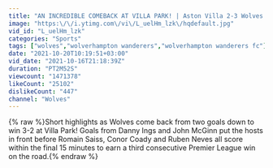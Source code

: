 ```yaml
---
title: "AN INCREDIBLE COMEBACK AT VILLA PARK! | Aston Villa 2-3 Wolves | Highlights"
image: "https:\/\/i.ytimg.com\/vi\/L_uelHm_lzk\/hqdefault.jpg"
vid_id: "L_uelHm_lzk"
categories: "Sports"
tags: ["wolves","wolverhampton wanderers","wolverhampton wanderers fc"]
date: "2021-10-20T10:19:51+03:00"
vid_date: "2021-10-16T21:18:39Z"
duration: "PT2M52S"
viewcount: "1471378"
likeCount: "25102"
dislikeCount: "447"
channel: "Wolves"
---
```

{% raw %}Short highlights as Wolves come back from two goals down to win 3-2 at Villa Park! Goals from Danny Ings and John McGinn put the hosts in front before Romain Saiss, Conor Coady and Ruben Neves all score within the final 15 minutes to earn a third consecutive Premier League win on the road.{% endraw %}
